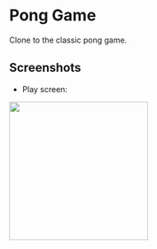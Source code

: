 # Pong Game
Clone to the classic pong game.

## Screenshots
- Play screen:
<img src="https://github.com/namaste-code/java-android-SubHunter/blob/master/app/src/main/assets/PongGame.png" height="250">